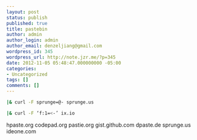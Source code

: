 ```yaml
---
layout: post
status: publish
published: true
title: pastebin
author: admin
author_login: admin
author_email: denzeljiang@gmail.com
wordpress_id: 345
wordpress_url: http://note.jzr.me/?p=345
date: 2012-11-05 05:48:47.000000000 -05:00
categories:
- Uncategorized
tags: []
comments: []
---
```

```bash
|& curl -F sprunge=@- sprunge.us

|& curl -F ‘f:1=<-’ ix.io
```

hpaste.org codepad.org pastie.org gist.github.com dpaste.de sprunge.us ideone.com
